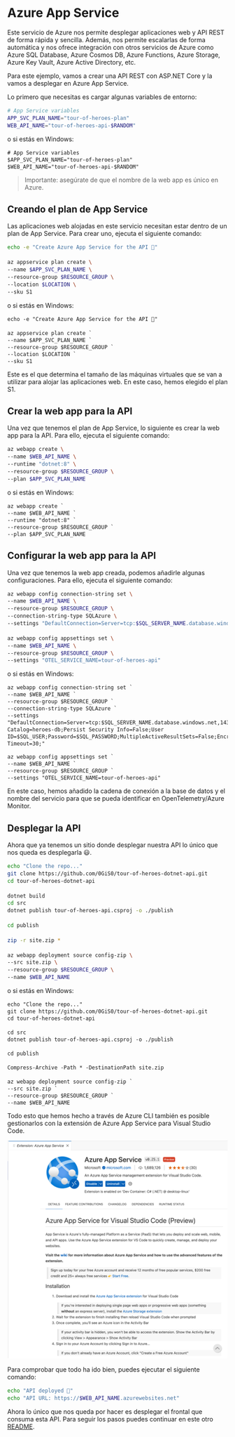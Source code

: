 # Azure App Service

Este servicio de Azure nos permite desplegar aplicaciones web y API REST de forma rápida y sencilla. Además, nos permite escalarlas de forma automática y nos ofrece integración con otros servicios de Azure como Azure SQL Database, Azure Cosmos DB, Azure Functions, Azure Storage, Azure Key Vault, Azure Active Directory, etc.

Para este ejemplo, vamos a crear una API REST con ASP.NET Core y la vamos a desplegar en Azure App Service.

Lo primero que necesitas es cargar algunas variables de entorno:

```bash
# App Service variables
APP_SVC_PLAN_NAME="tour-of-heroes-plan"
WEB_API_NAME="tour-of-heroes-api-$RANDOM"
```

o si estás en Windows:

```pwsh
# App Service variables
$APP_SVC_PLAN_NAME="tour-of-heroes-plan"
$WEB_API_NAME="tour-of-heroes-api-$RANDOM"
```

>Importante: asegúrate de que el nombre de la web app es único en Azure.

## Creando el plan de App Service

Las aplicaciones web alojadas en este servicio necesitan estar dentro de un plan de App Service. Para crear uno, ejecuta el siguiente comando:

```bash
echo -e "Create Azure App Service for the API 🚀"

az appservice plan create \
--name $APP_SVC_PLAN_NAME \
--resource-group $RESOURCE_GROUP \
--location $LOCATION \
--sku S1
```

o si estás en Windows:

```pwsh
echo -e "Create Azure App Service for the API 🚀"

az appservice plan create `
--name $APP_SVC_PLAN_NAME `
--resource-group $RESOURCE_GROUP `
--location $LOCATION `
--sku S1
```

Este es el que determina el tamaño de las máquinas virtuales que se van a utilizar para alojar las aplicaciones web. En este caso, hemos elegido el plan S1.

## Crear la web app para la API

Una vez que tenemos el plan de App Service, lo siguiente es crear la web app para la API. Para ello, ejecuta el siguiente comando:

```bash
az webapp create \
--name $WEB_API_NAME \
--runtime "dotnet:8" \
--resource-group $RESOURCE_GROUP \
--plan $APP_SVC_PLAN_NAME
```

o si estás en Windows:

```pwsh
az webapp create `
--name $WEB_API_NAME `
--runtime "dotnet:8" `
--resource-group $RESOURCE_GROUP `
--plan $APP_SVC_PLAN_NAME
```

## Configurar la web app para la API

Una vez que tenemos la web app creada, podemos añadirle algunas configuraciones. Para ello, ejecuta el siguiente comando:

```bash
az webapp config connection-string set \
--name $WEB_API_NAME \
--resource-group $RESOURCE_GROUP \
--connection-string-type SQLAzure \
--settings "DefaultConnection=Server=tcp:$SQL_SERVER_NAME.database.windows.net,1433;Initial Catalog=heroes-db;Persist Security Info=False;User ID=$SQL_USER;Password=$SQL_PASSWORD;MultipleActiveResultSets=False;Encrypt=True;TrustServerCertificate=False;Connection Timeout=30;"

az webapp config appsettings set \
--name $WEB_API_NAME \
--resource-group $RESOURCE_GROUP \
--settings "OTEL_SERVICE_NAME=tour-of-heroes-api"
```

o si estás en Windows:

```pwsh
az webapp config connection-string set `
--name $WEB_API_NAME `
--resource-group $RESOURCE_GROUP `
--connection-string-type SQLAzure `
--settings "DefaultConnection=Server=tcp:$SQL_SERVER_NAME.database.windows.net,1433;Initial Catalog=heroes-db;Persist Security Info=False;User ID=$SQL_USER;Password=$SQL_PASSWORD;MultipleActiveResultSets=False;Encrypt=True;TrustServerCertificate=False;Connection Timeout=30;"
```

```pwsh
az webapp config appsettings set `
--name $WEB_API_NAME `
--resource-group $RESOURCE_GROUP `
--settings "OTEL_SERVICE_NAME=tour-of-heroes-api"
```

En este caso, hemos añadido la cadena de conexión a la base de datos y el nombre del servicio para que se pueda identificar en OpenTelemetry/Azure Monitor.

## Desplegar la API

Ahora que ya tenemos un sitio donde desplegar nuestra API lo único que nos queda es desplegarla 😃.

```bash
echo "Clone the repo..."
git clone https://github.com/0GiS0/tour-of-heroes-dotnet-api.git
cd tour-of-heroes-dotnet-api

dotnet build
cd src
dotnet publish tour-of-heroes-api.csproj -o ./publish

cd publish

zip -r site.zip *

az webapp deployment source config-zip \
--src site.zip \
--resource-group $RESOURCE_GROUP \
--name $WEB_API_NAME
```

o si estás en Windows:

```pwsh
echo "Clone the repo..."
git clone https://github.com/0GiS0/tour-of-heroes-dotnet-api.git
cd tour-of-heroes-dotnet-api

cd src
dotnet publish tour-of-heroes-api.csproj -o ./publish

cd publish

Compress-Archive -Path * -DestinationPath site.zip

az webapp deployment source config-zip `
--src site.zip `
--resource-group $RESOURCE_GROUP `
--name $WEB_API_NAME
```

Todo esto que hemos hecho a través de Azure CLI también es posible gestionarlos con la extensión de Azure App Service para Visual Studio Code. 

<img src="../images/Extension%20de%20Azure%20App%20Service.png"/>

Para comprobar que todo ha ido bien, puedes ejecutar el siguiente comando:

```bash
echo "API deployed 🚀"
echo "API URL: https://$WEB_API_NAME.azurewebsites.net"
```

Ahora lo único que nos queda por hacer es desplegar el frontal que consuma esta API. Para seguir los pasos puedes continuar en este otro [README](/04-cloud/azure/paas/03-static-web-apps/README.md).
